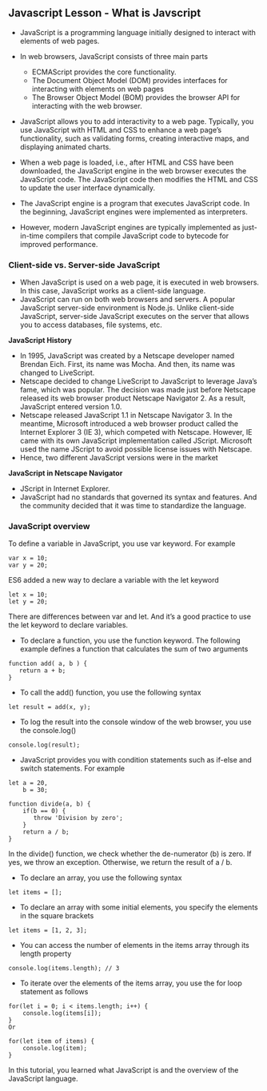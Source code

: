 ## Javascript Lesson - What is Javscript 


* JavaScript is a programming language initially designed to interact with elements of web pages. 
* In web browsers, JavaScript consists of three main parts 
    * ECMAScript provides the core functionality.
    * The Document Object Model (DOM) provides interfaces for interacting with elements on web pages
    * The Browser Object Model (BOM) provides the browser API for interacting with the web browser.

* JavaScript allows you to add interactivity to a web page. Typically, you use JavaScript with HTML and CSS to enhance a web page’s functionality, such as validating forms, creating interactive maps, and displaying animated charts.

* When a web page is loaded, i.e., after HTML and CSS have been downloaded, the JavaScript engine in the web browser executes the JavaScript code. The JavaScript code then modifies the HTML and CSS to update the user interface dynamically.

* The JavaScript engine is a program that executes JavaScript code. In the beginning, JavaScript engines were implemented as interpreters.

* However, modern JavaScript engines are typically implemented as just-in-time compilers that compile JavaScript code to bytecode for improved performance.

### Client-side vs. Server-side JavaScript
* When JavaScript is used on a web page, it is executed in web browsers. In this case, JavaScript works as a client-side language.
* JavaScript can run on both web browsers and servers. A popular JavaScript server-side environment is Node.js. Unlike client-side JavaScript, server-side JavaScript executes on the server that allows you to access databases, file systems, etc.

**JavaScript History**
* In 1995, JavaScript was created by a Netscape developer named Brendan Eich. First, its name was Mocha. And then, its name was changed to LiveScript.
* Netscape decided to change LiveScript to JavaScript to leverage Java’s fame, which was popular. The decision was made just before Netscape released its web browser product Netscape Navigator 2. As a result, JavaScript entered version 1.0.
* Netscape released JavaScript 1.1 in Netscape Navigator 3. In the meantime, Microsoft introduced a web browser product called the Internet Explorer 3 (IE 3), which competed with Netscape. However, IE came with its own JavaScript implementation called JScript. Microsoft used the name JScript to avoid possible license issues with Netscape.
* Hence, two different JavaScript versions were in the market 

**JavaScript in Netscape Navigator**
* JScript in Internet Explorer.
* JavaScript had no standards that governed its syntax and features. And the community decided that it was time to standardize the language.

### JavaScript overview
To define a variable in JavaScript, you use var keyword. For example 

```
var x = 10;
var y = 20;
```
ES6 added a new way to declare a variable with the let keyword 
```
let x = 10;
let y = 20;
```
There are differences between var and let. And it’s a good practice to use the let keyword to declare variables.


* To declare a function, you use the function keyword. The following example defines a function that calculates the sum of two arguments 
```
function add( a, b ) {
   return a + b;
}
```

* To call the add() function, you use the following syntax 
```
let result = add(x, y);
```

* To log the result into the console window of the web browser, you use the console.log()  
```
console.log(result); 
```

* JavaScript provides you with condition statements such as if-else and switch statements. For example 
```
let a = 20, 
    b = 30;

function divide(a, b) {
    if(b == 0) {
       throw 'Division by zero';
    }
    return a / b;
}
```
In the divide() function, we check whether the de-numerator (b) is zero. If yes, we throw an exception. Otherwise, we return the result of a / b.

* To declare an array, you use the following syntax 
```
let items = [];
```

* To declare an array with some initial elements, you specify the elements in the square brackets 
```
let items = [1, 2, 3];
```
* You can access the number of elements in the items array through its length property 
```
console.log(items.length); // 3
```

* To iterate over the elements of the items array, you use the for loop statement as follows 
```
for(let i = 0; i < items.length; i++) {
    console.log(items[i]);
}
Or 

for(let item of items) {
    console.log(item);
}
```

In this tutorial, you learned what JavaScript is and the overview of the JavaScript language.

